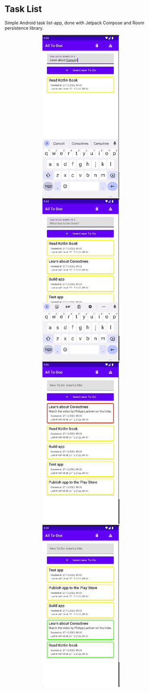 # Task List

Simple Android task list-app, done with Jetpack Compose and Room persistence library.

<div style="text-align: center">
  <img src="./images/image_1.gif" alt="screenshot 1" width="250" />&nbsp;&nbsp;
  <img src="./images/image_2.gif" alt="screenshot 2" width="250" />&nbsp;&nbsp; 
  <img src="./images/image_3.gif" alt="screenshot 3" width="250" />&nbsp;&nbsp;
  <img src="./images/image_4.gif" alt="screenshot 4" width="250" />&nbsp;&nbsp;
</div>


